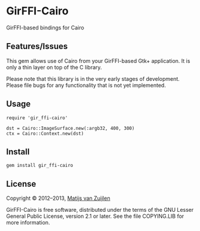 # GirFFI-Cairo

GirFFI-based bindings for Cairo

## Features/Issues

This gem allows use of Cairo from your GirFFI-based Gtk+ application. It
is only a thin layer on top of the C library.

Please note that this library is in the very early stages of
development. Please file bugs for any functionality that is not yet
implemented.

## Usage

    require 'gir_ffi-cairo'

    dst = Cairo::ImageSurface.new(:argb32, 400, 300)
    ctx = Cairo::Context.new(dst)

## Install

    gem install gir_ffi-cairo

## License

Copyright &copy; 2012&ndash;2013, [Matijs van Zuijlen](http://www.matijs.net/)

GirFFI-Cairo is free software, distributed under the terms of the GNU
Lesser General Public License, version 2.1 or later. See the file
COPYING.LIB for more information.
